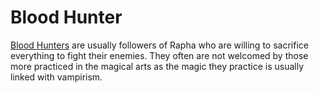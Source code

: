 # Blood Hunter
[Blood Hunters](https://www.dmsguild.com/product/301641/Blood-Hunter-Class-for-DD-5e-2020) are usually followers of Rapha who are willing to sacrifice everything to fight their enemies. They often are not welcomed by those more practiced in the magical arts as the magic they practice is usually linked with vampirism.